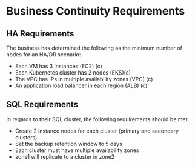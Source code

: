  # Business Continuity Requirements
 ## HA Requirements
 The business has determined the following as the minimum number of nodes for an HA/DR scenario:
- Each VM has 3 instances (EC2) (c)
- Each Kubernetes cluster has 2 nodes (EKS)(c)
- The VPC has IPs in multiple availability zones (VPC) (c)
- An application load balancer in each region (ALB) (c)

## SQL Requirements
In regards to their SQL cluster, the following requirements should be met:
- Create 2 instance nodes for each cluster (primary and secondary clusters)
- Set the backup retention window to 5 days
- Each cluster must have multiple availability zones
- zone1 will replicate to a cluster in zone2